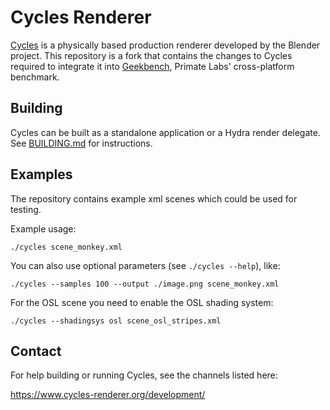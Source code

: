 Cycles Renderer
===============

[Cycles](https://www.cycles-renderer.org) is a physically based production renderer developed by the Blender project. This repository is a fork that contains the changes to Cycles required to integrate it into [Geekbench](https://www.geekbench.com/), Primate Labs' cross-platform benchmark.

## Building

Cycles can be built as a standalone application or a Hydra render delegate. See [BUILDING.md](BUILDING.md) for instructions.

## Examples

The repository contains example xml scenes which could be used for testing.

Example usage:

    ./cycles scene_monkey.xml

You can also use optional parameters (see `./cycles --help`), like:

    ./cycles --samples 100 --output ./image.png scene_monkey.xml

For the OSL scene you need to enable the OSL shading system:

    ./cycles --shadingsys osl scene_osl_stripes.xml

## Contact

For help building or running Cycles, see the channels listed here:

https://www.cycles-renderer.org/development/
